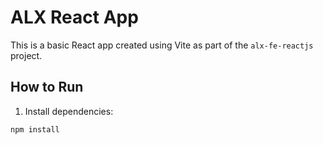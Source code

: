 # ALX React App

This is a basic React app created using Vite as part of the `alx-fe-reactjs` project.

## How to Run

1. Install dependencies:
```bash
npm install
